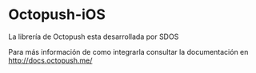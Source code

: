 # Octopush-iOS

La librería de Octopush esta desarrollada por SDOS

Para más información de como integrarla consultar la documentación en http://docs.octopush.me/
